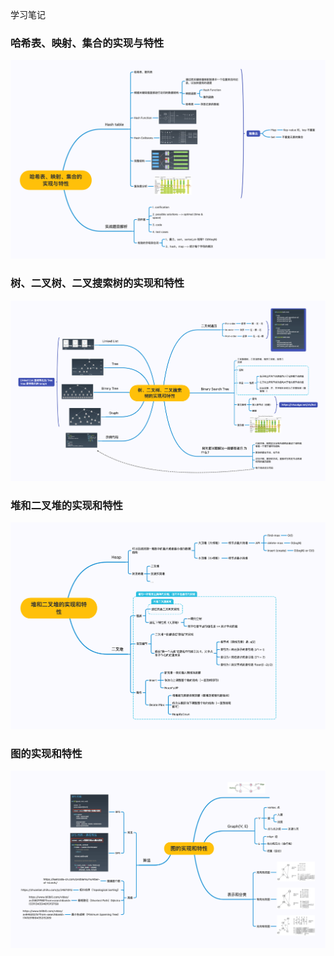 学习笔记

### 哈希表、映射、集合的实现与特性
![week_02-1](./img/w2-1.png)


### 树、二叉树、二叉搜索树的实现和特性
![week_02-2](./img/w2-2.png)


### 堆和二叉堆的实现和特性
![week_02-3](./img/w2-3.png)


### 图的实现和特性
![week_02-4](./img/w2-4.png)

